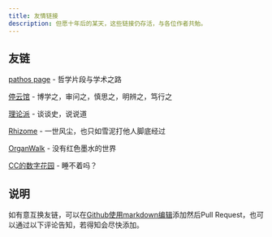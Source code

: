 ```yaml
---
title: 友情链接
description: 但愿十年后的某天，这些链接仍存活，与各位作者共勉。
---
```


## 友链

[pathos page](https://pathos.page/) - 哲学片段与学术之路

[停云馆](https://blog.yizhou.ac.cn/) - 博学之，审问之，慎思之，明辨之，笃行之

[理论派](https://sliun.com/) - 谈谈史，说说道

[Rhizome](https://dongrentianyu.github.io/rhizome/) - 一世风尘，也只如雪泥打他人脚底经过

[OrganWalk](https://organwalk.ink/) - 没有红色墨水的世界

[CC的数字花园](https://cyrus19.cc/) - 睡不着吗？

## 说明

如有意互换友链，可以在[Github使用markdown编辑](https://github.com/hxlog/prologue.dev/edit/master/data/content/pages/links.md)添加然后Pull Request，也可以通过以下评论告知，若得知会尽快添加。
